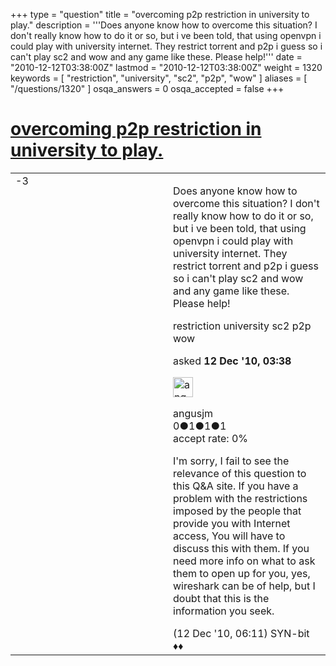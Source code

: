 +++
type = "question"
title = "overcoming p2p restriction in university to play."
description = '''Does anyone know how to overcome this situation? I don&#x27;t really know how to do it or so, but i ve been told, that using openvpn i could play with university internet. They restrict torrent and p2p i guess so i can&#x27;t play sc2 and wow and any game like these. Please help!'''
date = "2010-12-12T03:38:00Z"
lastmod = "2010-12-12T03:38:00Z"
weight = 1320
keywords = [ "restriction", "university", "sc2", "p2p", "wow" ]
aliases = [ "/questions/1320" ]
osqa_answers = 0
osqa_accepted = false
+++

<div class="headNormal">

# [overcoming p2p restriction in university to play.](/questions/1320/overcoming-p2p-restriction-in-university-to-play)

</div>

<div id="main-body">

<div id="askform">

<table id="question-table" style="width:100%;"><colgroup><col style="width: 50%" /><col style="width: 50%" /></colgroup><tbody><tr class="odd"><td style="width: 30px; vertical-align: top"><div class="vote-buttons"><div id="post-1320-score" class="post-score" title="current number of votes">-3</div><div id="favorite-count" class="favorite-count"></div></div></td><td><div id="item-right"><div class="question-body"><p>Does anyone know how to overcome this situation? I don't really know how to do it or so, but i ve been told, that using openvpn i could play with university internet. They restrict torrent and p2p i guess so i can't play sc2 and wow and any game like these. Please help!</p></div><div id="question-tags" class="tags-container tags">restriction university sc2 p2p wow</div><div id="question-controls" class="post-controls"></div><div class="post-update-info-container"><div class="post-update-info post-update-info-user"><p>asked <strong>12 Dec '10, 03:38</strong></p><img src="https://secure.gravatar.com/avatar/77675f3b60b6180848d2eb0384bb6d5c?s=32&amp;d=identicon&amp;r=g" class="gravatar" width="32" height="32" alt="angusjm&#39;s gravatar image" /><p>angusjm<br />
<span class="score" title="0 reputation points">0</span><span title="1 badges"><span class="badge1">●</span><span class="badgecount">1</span></span><span title="1 badges"><span class="silver">●</span><span class="badgecount">1</span></span><span title="1 badges"><span class="bronze">●</span><span class="badgecount">1</span></span><br />
<span class="accept_rate" title="Rate of the user&#39;s accepted answers">accept rate:</span> <span title="angusjm has no accepted answers">0%</span></p></div></div><div id="comments-container-1320" class="comments-container"><span id="1321"></span><div id="comment-1321" class="comment"><div id="post-1321-score" class="comment-score"></div><div class="comment-text"><p>I'm sorry, I fail to see the relevance of this question to this Q&amp;A site. If you have a problem with the restrictions imposed by the people that provide you with Internet access, You will have to discuss this with them. If you need more info on what to ask them to open up for you, yes, wireshark can be of help, but I doubt that this is the information you seek.</p></div><div id="comment-1321-info" class="comment-info"><span class="comment-age">(12 Dec '10, 06:11)</span> SYN-bit ♦♦</div></div></div><div id="comment-tools-1320" class="comment-tools"></div><div class="clear"></div><div id="comment-1320-form-container" class="comment-form-container"></div><div class="clear"></div></div></td></tr></tbody></table>

</div>

</div>

